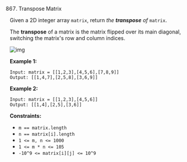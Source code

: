 867. Transpose Matrix



Given a 2D integer array `matrix`, return *the **transpose** of* `matrix`.

The **transpose** of a matrix is the matrix flipped over its main diagonal, switching the matrix's row and column indices.

![img](https://assets.leetcode.com/uploads/2021/02/10/hint_transpose.png)

 

**Example 1:**

```
Input: matrix = [[1,2,3],[4,5,6],[7,8,9]]
Output: [[1,4,7],[2,5,8],[3,6,9]]
```

**Example 2:**

```
Input: matrix = [[1,2,3],[4,5,6]]
Output: [[1,4],[2,5],[3,6]]
```

 

**Constraints:**

- `m == matrix.length`
- `n == matrix[i].length`
- `1 <= m, n <= 1000`
- `1 <= m * n <= 105`
- `-10^9 <= matrix[i][j] <= 10^9`
